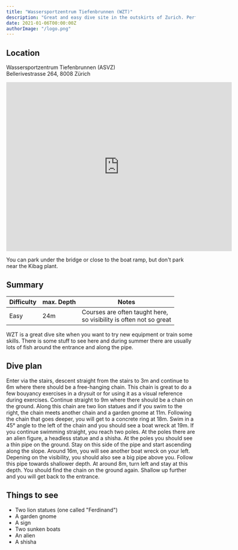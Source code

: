 ```yaml
---
title: "Wassersportzentrum Tiefenbrunnen (WZT)"
description: "Great and easy dive site in the outskirts of Zurich. Perfect for training and learning dives."
date: 2021-01-06T00:00:00Z
authorImage: "/logo.png"
---
```


## Location

Wassersportzentrum Tiefenbrunnen (ASVZ)<br>
Bellerivestrasse 264, 8008 Zürich

<iframe src="https://www.google.com/maps/embed?pb=!1m18!1m12!1m3!1d2703.3313911182863!2d8.560412915621518!3d47.34692767916827!2m3!1f0!2f0!3f0!3m2!1i1024!2i768!4f13.1!3m3!1m2!1s0x479aa73e45f447f5%3A0x18ccd62af28deb18!2sWassersportzentrum%20Tiefenbrunnen!5e0!3m2!1sen!2sch!4v1598127249808!5m2!1sen!2sch" width="600" height="450" frameborder="0" style="border:0;" allowfullscreen="" aria-hidden="false" tabindex="0"></iframe>

You can park under the bridge or close to the boat ramp, but don't park near the Kibag plant.

## Summary

 Difficulty | max. Depth | Notes
 -----------|------------|-------------------------------------------------------------------
 Easy       | 24m        | Courses are often taught here, <br>so visibility is often not so great

WZT is a great dive site when you want to try new equipment or train some skills.
There is some stuff to see here and during summer there are usually lots of fish around the entrance and along the pipe.

## Dive plan

Enter via the stairs, descent straight from the stairs to 3m and continue to 6m where there should be a free-hanging chain.
This chain is great to do a few bouyancy exercises in a drysuit or for using it as a visual reference during exercises.
Continue straight to 9m where there should be a chain on the ground. Along this chain are two lion statues and if you swim to the right, the chain meets another chain and a garden gnome at 11m. Following the chain that goes deeper, you will get to a concrete ring at 18m. Swim in a 45° angle to the left of the chain and you should see a boat wreck at 19m. 
If you continue swimming straight, you reach two poles. At the poles there are an alien figure, a headless statue and a shisha.
At the poles you should see a thin pipe on the ground. Stay on this side of the pipe and start ascending along the slope. Around 16m, you will see another boat wreck on your left. Depening on the visibility, you should also see a big pipe above you. Follow this pipe towards shallower depth.
At around 8m, turn left and stay at this depth. You should find the chain on the ground again. Shallow up further and you will get back to the entrance.

## Things to see

- Two lion statues (one called "Ferdinand")
- A garden gnome
- A sign
- Two sunken boats
- An alien
- A shisha